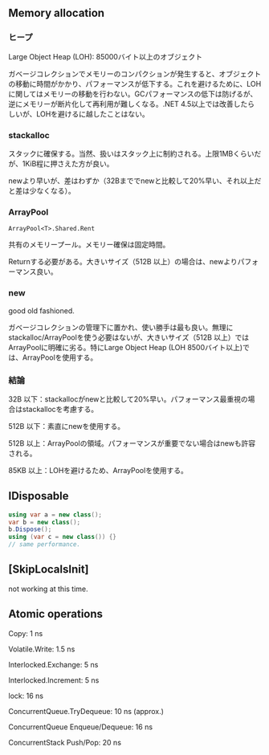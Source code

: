 ## Memory allocation

### ヒープ

Large Object Heap (LOH): 85000バイト以上のオブジェクト

ガベージコレクションでメモリーのコンパクションが発生すると、オブジェクトの移動に時間がかかり、パフォーマンスが低下する。これを避けるために、LOHに関してはメモリーの移動を行わない。GCパフォーマンスの低下は防げるが、逆にメモリーが断片化して再利用が難しくなる。.NET 4.5以上では改善したらしいが、LOHを避けるに越したことはない。



### stackalloc

スタックに確保する。当然、扱いはスタック上に制約される。上限1MBくらいだが、1KiB程に押さえた方が良い。

newより早いが、差はわずか（32Bまででnewと比較して20%早い、それ以上だと差は少なくなる）。



### ArrayPool

`ArrayPool<T>.Shared.Rent`

共有のメモリープール。メモリー確保は固定時間。

Returnする必要がある。大きいサイズ（512B 以上）の場合は、newよりパフォーマンス良い。



### new

good old fashioned.

ガベージコレクションの管理下に置かれ、使い勝手は最も良い。無理にstackalloc/ArrayPoolを使う必要はないが、大きいサイズ（512B 以上）ではArrayPoolに明確に劣る。特にLarge Object Heap (LOH 8500バイト以上)では、ArrayPoolを使用する。



### 結論

32B 以下：stackallocがnewと比較して20%早い。パフォーマンス最重視の場合はstackallocを考慮する。

512B 以下：素直にnewを使用する。

512B 以上：ArrayPoolの領域。パフォーマンスが重要でない場合はnewも許容される。

85KB 以上：LOHを避けるため、ArrayPoolを使用する。



## IDisposable

```csharp
using var a = new class();
var b = new class();
b.Dispose();
using (var c = new class()) {}
// same performance.
```



## [SkipLocalsInit]

not working at this time.



## Atomic operations

Copy: 1 ns

Volatile.Write: 1.5 ns

Interlocked.Exchange: 5 ns

Interlocked.Increment: 5 ns

lock: 16 ns

ConcurrentQueue.TryDequeue: 10 ns (approx.)

ConcurrentQueue Enqueue/Dequeue: 16 ns

ConcurrentStack Push/Pop: 20 ns

